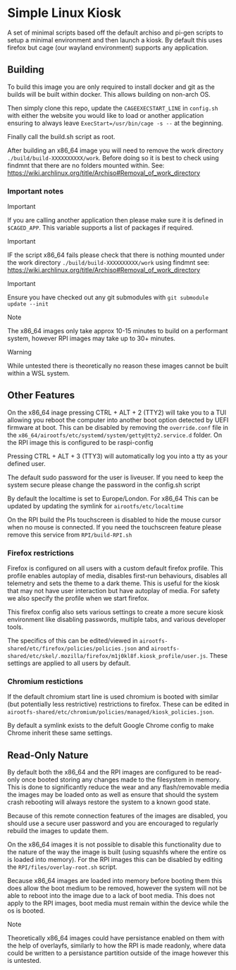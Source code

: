 # Simple Linux Kiosk

A set of minimal scripts based off the default archiso and pi-gen scripts to setup a minimal environment and then launch a kiosk.
By default this uses firefox but cage (our wayland environment) supports any application.

## Building

To build this image you are only required to install docker and git as the builds will be built within docker.
This allows building on non-arch OS.

Then simply clone this repo, update the `CAGEEXECSTART_LINE` in `config.sh` with either the website you would like to load or another application ensuring to always leave `ExecStart=/usr/bin/cage -s --` at the beginning.

Finally call the build.sh script as root.

After building an x86_64 image you will need to remove the work directory `./build/build-XXXXXXXXXX/work`. Before doing so it is best to check using findmnt that there are no folders mounted within. See: https://wiki.archlinux.org/title/Archiso#Removal_of_work_directory

### Important notes

> [!IMPORTANT]
> If you are calling another application then please make sure it is defined in `$CAGED_APP`.
> This variable supports a list of packages if required.

> [!IMPORTANT]
> IF the script x86_64 fails please check that there is nothing mounted under the work directory `./build/build-XXXXXXXXXX/work` using findmnt see: https://wiki.archlinux.org/title/Archiso#Removal_of_work_directory

> [!IMPORTANT]
> Ensure you have checked out any git submodules with `git submodule update --init`

> [!NOTE]
> The x86_64 images only take approx 10-15 minutes to build on a performant system, however RPI images may take up to 30+ minutes.

> [!WARNING]
> While untested there is theoretically no reason these images cannot be built within a WSL system.

## Other Features

On the x86_64 inage pressing CTRL + ALT + 2 (TTY2) will take you to a TUI allowing you reboot the computer into another boot option detected by UEFI firmware at boot. This can be disabled by removing the `override.conf` file in the `x86_64/airootfs/etc/systemd/system/getty@tty2.service.d` folder. On the RPI image this is configured to be raspi-config

Pressing CTRL + ALT + 3 (TTY3) will automatically log you into a tty as your defined user.

The default sudo password for the user is liveuser. If you need to keep the system secure please change the password in the config.sh script

By default the localtime is set to Europe/London. For x86_64 This can be updated by updating the symlink for `airootfs/etc/localtime`

On the RPI build the PIs touchscreen is disabled to hide the mouse cursor when no mouse is connected. If you need the touchscreen feature please remove this service from `RPI/build-RPI.sh`

### Firefox restrictions

Firefox is configured on all users with a custom default firefox profile. This profile enables autoplay of media, disables first-run behaviours, disables all telemetry and sets the theme to a dark theme. This is useful for the kiosk that may not have user interaction but have autoplay of media. For safety we also specify the profile when we start firefox.

This firefox config also sets various settings to create a more secure kiosk environment like disabling passwords, multiple tabs, and various developer tools.

The specifics of this can be edited/viewed in `airootfs-shared/etc/firefox/policies/policies.json` and `airootfs-shared/etc/skel/.mozilla/firefox/m1j0kl8f.kiosk_profile/user.js`. These settings are applied to all users by default.

### Chromium restictions

If the default chromium start line is used chromium is booted with similar (but potentially less restrictive) restrictions to firefox. These can be edited in `airootfs-shared/etc/chromium/policies/managed/kiosk_policies.json`.

By default a symlink exists to the defult Google Chrome config to make Chrome inherit these same settings.

## Read-Only Nature

By default both the x86_64 and the RPI images are configured to be read-only once booted storing any changes made to the filesystem in memory. This is done to significantly reduce the wear and any flash/removable media the images may be loaded onto as well as ensure that should the system crash rebooting will always restore the system to a known good state.

Because of this remote connection features of the images are disabled, you should use a secure user password and you are encouraged to regularly rebuild the images to update them.

On the x86_64 images it is not possible to disable this functionality due to the nature of the way the image is built (using squashfs where the entire os is loaded into memory). For the RPI images this can be disabled by editing the `RPI/files/overlay-root.sh` script.

Because x86_64 images are loaded into memory before booting them this does allow the boot medium to be removed, however the system will not be able to reboot into the image due to a lack of boot media. This does not apply to the RPI images, boot media must remain within the device while the os is booted.

> [!NOTE]
> Theoretically x86_64 images could have persistance enabled on them with the help of overlayfs, similarly to how the RPI is made readonly, where data could be written to a persistance partition outside of the image however this is untested.
